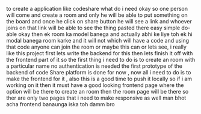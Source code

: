 to create a application like codeshare what do i need okay so one person will come and create a room and only he will be able to put something on the board and once he click on share button he will see a link and whoever joins on that link will be able to see the thing pasted there easy simple do-able okay then ek room ka model banega and  actually abhi ke liye toh ek hi modal banega room karke and it will not which will have a code and using that code anyone can join the room or maybe this can or lets see, i really like this project first lets write the backend for this then lets finish it off with the frontend part of it
  so the first thing i need to do is to create an room with a particular name no authentication is needed 
the first prototype of the backend of code Share platform is done for now , now all i need to do is to make the frontend for it , also this is a good time to push it locally so if i am working on it then it must have a good looking frontend page where the option will be there to create an room then the room page will be there so ther are only two pages that i need to make responsive as well man bhot acha frontend banaunga iska toh damm bro  